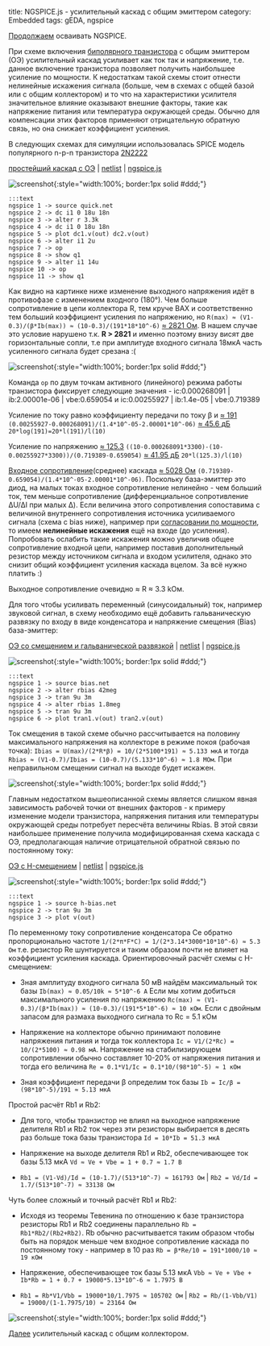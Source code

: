 title: NGSPICE.js - усилительный каскад с общим эмиттером
category: Embedded 
tags: gEDA, ngspice

[Продолжаем]({filename}../2016-10-28-ngspice-introduction/2016-10-28-ngspice-introduction.md) осваивать NGSPICE.

При схеме включения [биполярного транзистора]({filename}../2016-11-02-bipolar-transistor/2016-11-02-bipolar-transistor.md) с общим эмиттером (ОЭ) усилительный каскад усиливает как ток так и напряжение, т.е. данное включение транзистора позволяет получить наибольшее усиление по мощности. К недостаткам такой схемы стоит отнести нелинейные искажения сигнала (больше, чем в схемах с общей базой или с общим коллектором) и то что на характеристики усилителя значительное влияние оказывают внешние факторы, такие как напряжение питания или температура окружающей среды. Обычно для компенсации этих факторов применяют отрицательную обратную связь, но она снижает коэффициент усиления.

В следующих схемах для симуляции использовалась SPICE модель популярного n-p-n транзистора [2N2222]({attach}2N2222.LIB)

[простейший каскад с ОЭ]({attach}quick.sch) | [netlist]({attach}quick.net) | [ngspice.js](https://ngspice.js.org/?gist=5caf9c51187c6b94386582162a08f1dd)

![screenshot]({attach}show-img-quick.png){:style="width:100%; border:1px solid #ddd;"}

    :::text
    ngspice 1 -> source quick.net
    ngspice 2 -> dc i1 0 18u 18n
    ngspice 3 -> alter r 3.3k
    ngspice 4 -> dc i1 0 18u 18n
    ngspice 5 -> plot dc1.v(out) dc2.v(out)
    ngspice 6 -> alter i1 2u
    ngspice 7 -> op
    ngspice 8 -> show q1
    ngspice 9 -> alter i1 14u
    ngspice 10 -> op
    ngspice 11 -> show q1

Как видно на картинке ниже изменение выходного напряжения идёт в противофазе с изменением входного (180°). Чем больше сопротивление в цепи коллектора R, тем круче ВАХ и соответственно тем больший коэффициент усиления по напряжению, но ```R(max) ≈ (V1-0.3)/(β*Ib(max)) ≈ (10-0.3)/(191*18*10^-6)``` [≈ 2821 Ом](https://bc.js.org/). В нашем случае это условие нарушено т.к. **R > 2821** и именно поэтому внизу висят две горизонтальные сопли, т.е при амплитуде входного сигнала 18мкА часть усиленного сигнала будет срезана :(

![screenshot]({attach}quick-canvas.png){:style="width:100%; border:1px solid #ddd;"}

Команда ```op``` по двум точкам активного (линейного) режима работы транзистора фиксирует следующие значения - ic:0.000268091 | ib:2.00001e-06 | vbe:0.659054 и ic:0.00255927 | ib:1.4e-05 | vbe:0.719389

Усиление по току равно коэффициенту передачи по току β и [≈ 191](https://bc.js.org/) ```(0.00255927-0.000268091)/(1.4*10^-05-2.00001*10^-06)``` [≈ 45.6 дБ](https://bc.js.org/) ```20*log(191)=20*l(191)/l(10)```

Усиление по напряжению [≈ 125.3](https://bc.js.org/) ```((10-0.000268091*3300)-(10-0.00255927*3300))/(0.719389-0.659054)``` [≈ 41.95 дБ](https://bc.js.org/) ```20*l(125.3)/l(10)```

[Входное сопротивление]({filename}../2016-11-04-input-output-impedance/2016-11-04-input-output-impedance.md)(среднее) каскада [≈ 5028 Ом](https://bc.js.org/) ```(0.719389-0.659054)/(1.4*10^-05-2.00001*10^-06)```. Поскольку база-эмиттер это диод, на малых токах входное сопротивление нелинейно - чем больший ток, тем меньше сопротивление (дифференциальное сопротивление ΔU/ΔI при малых Δ). Если величина этого сопротивления сопоставима с величиной внутреннего сопротивления источника усиливаемого сигнала (схема c bias ниже), например при [согласовании по мощности]({filename}../2016-11-04-input-output-impedance/2016-11-04-input-output-impedance.md), то имеем **нелинейные искажения** ещё на входе (до усиления). Попробовать ослабить такие искажения можно увеличив общее сопротивление входной цепи, например поставив дополнительный резистор между источником сигнала и входом усилителя, однако это снизит общий коэффициент усиления каскада вцелом. За всё нужно платить :)

Выходное сопротивление очевидно ≈ R ≈ 3.3 kОм.

Для того чтобы усиливать переменный (синусоидальный) ток, например звуковой сигнал, в схему необходимо ещё добавить гальваническую развязку по входу в виде конденсатора и напряжение смещения (Bias) база-эмиттер:

[ОЭ со смещением и гальванической развязкой]({attach}bias.sch) | [netlist]({attach}bias.net) | [ngspice.js](https://ngspice.js.org/?gist=d5d84f15744ea255196d136b735e6570)

![screenshot]({attach}show-img-bias.png){:style="width:100%; border:1px solid #ddd;"}

    :::text
    ngspice 1 -> source bias.net
    ngspice 2 -> alter rbias 42meg
    ngspice 3 -> tran 9u 3m
    ngspice 4 -> alter rbias 1.8meg
    ngspice 5 -> tran 9u 3m
    ngspice 6 -> plot tran1.v(out) tran2.v(out)

Ток смещения в такой схеме обычно рассчитывается на половину максимального напряжения на коллекторе в режиме покоя (рабочая точка): ```Ibias = U(max)/(2*R*β) = 10/(2*5100*191) ≈ 5.133 мкA``` и тогда ```Rbias ≈ (V1-0.7)/Ibias = (10-0.7)/(5.133*10^-6) ≈ 1.8 МОм```. При неправильном смещении сигнал на выходе будет искажен.

![screenshot]({attach}bias-canvas.png){:style="width:100%; border:1px solid #ddd;"}

Главным недостатком вышеописанной схемы является слишком явная зависимость рабочей точки от внешних факторов - к примеру изменение модели транзистора, напряжения питания или температуры окружающей среды потребует пересчёта величины Rbias. В этой связи наибольшее применение получила модифицированная схема каскада с ОЭ, предполагающая наличие отрицательной обратной связью по постоянному току:

[ОЭ с H-смещением]({attach}h-bias.sch) | [netlist]({attach}h-bias.net) | [ngspice.js](https://ngspice.js.org/?gist=ff5ede71d7db3d4e17d0448c88f9443d)

![screenshot]({attach}show-img-h-bias.png){:style="width:100%; border:1px solid #ddd;"}

    :::text
    ngspice 1 -> source h-bias.net
    ngspice 2 -> tran 9u 3m
    ngspice 3 -> plot v(out)

По переменному току сопротивление конденсатора Ce обратно пропорционально частоте ```1/(2*π*F*C) = 1/(2*3.14*3000*10*10^-6) ≈ 5.3 Ом``` т.е. резистор Re шунтируется и таким образом почти не влияет на коэффициент усиления каскада. Ориентировочный расчёт схемы с H-смещением:

  - Зная амплитуду входного сигнала 50 мВ найдём максимальный ток базы ```Ib(max) ≈ 0.05/10k ≈ 5*10^-6 A``` Если мы хотим добиться максимального усиления по напряжению ```Rc(max) ≈ (V1-0.3)/(β*Ib(max)) ≈ (10-0.3)/(191*5*10^-6) ≈ 10 кОм```. Если с двойным запасом для размаха выходного сигнала то Rс = 5.1 кОм

  - Напряжение на коллекторе обычно принимают половине напряжения питания и тогда ток коллектора ```Ic = V1/(2*Rс) = 10/(2*5100) ≈ 0.98 мА```. Напряжение на стабилизирующем сопротивлении обычно составляет 10-20% от напряжения питания и тогда его величина ```Re = 0.1*V1/Ic = 0.1*10/(98*10^-5) ≈ 1 кОм```

  - Зная коэффициент передачи β определим ток базы ```Ib = Ic/β = (98*10^-5)/191 ≈ 5.13 мкA```

Простой расчёт Rb1 и Rb2:

  - Для того, чтобы транзистор не влиял на выходное напряжение делителя Rb1 и Rb2 ток через эти резисторы выбирается в десять раз больше тока базы транзистора ```Id = 10*Ib = 51.3 мкA```

  - Напряжение на выходе делителя Rb1 и Rb2, обеспечивающее ток базы 5.13 мкA ```Vd ≈ Ve + Vbe = 1 + 0.7 ≈ 1.7 В```

  - ```Rb1 = (V1-Vd)/Id = (10-1.7)/(513*10^-7) ≈ 161793 Ом``` | ```Rb2 = Vd/Id = 1.7/(513*10^-7) ≈ 33138 Ом```

Чуть более сложный и точный расчёт Rb1 и Rb2:

  - Исходя из теоремы Тевенина по отношению к базе транзистора резисторы Rb1 и Rb2 соединены параллельно ```Rb = Rb1*Rb2/(Rb2+Rb2)```. Rb обычно расчитывается таким образом чтобы быть на порядок меньше чем входное сопротивление каскада по постоянному току - например в 10 раз ```Rb = β*Re/10 = 191*1000/10 ≈ 19 кОм```

  - Напряжение, обеспечивающее ток базы 5.13 мкA ```Vbb ≈ Ve + Vbe + Ib*Rb = 1 + 0.7 + 19000*5.13*10^-6 ≈ 1.7975 В```

   - ```Rb1 = Rb*V1/Vbb = 19000*10/1.7975 ≈ 105702 Ом``` | ```Rb2 = Rb/(1-Vbb/V1) = 19000/(1-1.7975/10) ≈ 23164 Ом```

![screenshot]({attach}h-bias-canvas.png){:style="width:100%; border:1px solid #ddd;"}

[Далее]({filename}../2016-11-09-bipolar-common-collector/2016-11-09-bipolar-common-collector.md) усилительный каскад с общим коллектором.